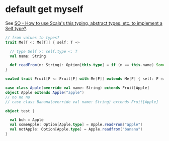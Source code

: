 
# default get myself

See [SO - How to use Scala's this typing, abstract types, etc. to implement a Self type?](http://stackoverflow.com/a/4313266/614394).

``` scala
// from values to types?
trait Me[T <: Me[T]] { self: T =>

  // type Self >: self.type <: T
  val name: String

  def readFrom(n: String): Option[this.type] = if (n == this.name) Some(this) else None 
}

sealed trait Fruit[F <: Fruit[F] with Me[F]] extends Me[F] { self: F => }

case class Apple(override val name: String) extends Fruit[Apple]
object Apple extends Apple("apple")
// no no no
// case class Banana(override val name: String) extends Fruit[Apple]

object test {

  val buh = Apple
  val someApple: Option[Apple.type] = Apple.readFrom("apple")
  val notApple: Option[Apple.type] = Apple.readfrom("banana")
}
```